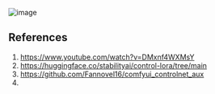 ![image](https://github.com/yudhisteer/A-Journey-with-ComfyUI/assets/59663734/d5a7a2f2-2907-4ff2-88ac-472cdd70c734)





## References

1. https://www.youtube.com/watch?v=DMxnf4WXMsY
2. https://huggingface.co/stabilityai/control-lora/tree/main
3. https://github.com/Fannovel16/comfyui_controlnet_aux
4. 
